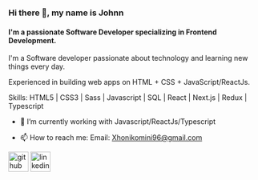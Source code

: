 
### Hi there 👋, my name is Johnn
#### I'm a passionate **Software Developer** specializing in **Frontend Development**.


I'm a Software developer passionate about technology and learning new things every day. 

Experienced in building web apps on HTML + CSS + JavaScript/ReactJs. 

Skills:  HTML5 | CSS3 | Sass | Javascript | SQL | React | Next.js | Redux | Typescript

- 🔭 I’m currently working with Javascript/ReactJs/Typescript 

- 📫 How to reach me: Email: Xhonikomini96@gmail.com 


[<img src='https://cdn.jsdelivr.net/npm/simple-icons@3.0.1/icons/github.svg' alt='github' height='40'>](https://github.com/xhoni96)  [<img src='https://cdn.jsdelivr.net/npm/simple-icons@3.0.1/icons/linkedin.svg' alt='linkedin' height='40'>](https://www.linkedin.com/in/xhonikomini/)  









